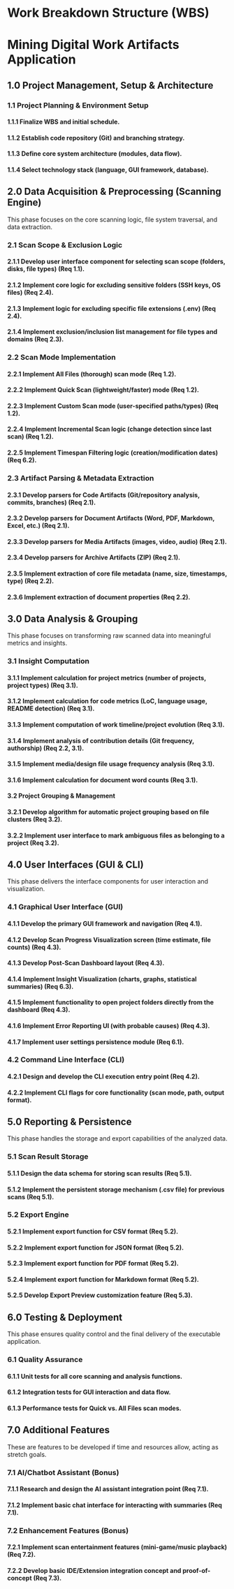 # Work Breakdown Structure (WBS)

# Mining Digital Work Artifacts Application

## 1.0 Project Management, Setup & Architecture

### 1.1 Project Planning & Environment Setup

#### 1.1.1 Finalize WBS and initial schedule.

#### 1.1.2 Establish code repository (Git) and branching strategy.

#### 1.1.3 Define core system architecture (modules, data flow).

#### 1.1.4 Select technology stack (language, GUI framework, database).

## 2.0 Data Acquisition & Preprocessing (Scanning Engine)

This phase focuses on the core scanning logic, file system traversal, and data extraction.

### 2.1 Scan Scope & Exclusion Logic

#### 2.1.1 Develop user interface component for selecting scan scope (folders, disks, file types) (Req 1.1).

#### 2.1.2 Implement core logic for excluding sensitive folders (SSH keys, OS files) (Req 2.4).

#### 2.1.3 Implement logic for excluding specific file extensions (.env) (Req 2.4).

#### 2.1.4 Implement exclusion/inclusion list management for file types and domains (Req 2.3).

### 2.2 Scan Mode Implementation

#### 2.2.1 Implement All Files (thorough) scan mode (Req 1.2).

#### 2.2.2 Implement Quick Scan (lightweight/faster) mode (Req 1.2).

#### 2.2.3 Implement Custom Scan mode (user-specified paths/types) (Req 1.2).

#### 2.2.4 Implement Incremental Scan logic (change detection since last scan) (Req 1.2).

#### 2.2.5 Implement Timespan Filtering logic (creation/modification dates) (Req 6.2).

### 2.3 Artifact Parsing & Metadata Extraction

#### 2.3.1 Develop parsers for Code Artifacts (Git/repository analysis, commits, branches) (Req 2.1).

#### 2.3.2 Develop parsers for Document Artifacts (Word, PDF, Markdown, Excel, etc.) (Req 2.1).

#### 2.3.3 Develop parsers for Media Artifacts (images, video, audio) (Req 2.1).

#### 2.3.4 Develop parsers for Archive Artifacts (ZIP) (Req 2.1).

#### 2.3.5 Implement extraction of core file metadata (name, size, timestamps, type) (Req 2.2).

#### 2.3.6 Implement extraction of document properties (Req 2.2).

## 3.0 Data Analysis & Grouping

This phase focuses on transforming raw scanned data into meaningful metrics and insights.

### 3.1 Insight Computation

#### 3.1.1 Implement calculation for project metrics (number of projects, project types) (Req 3.1).

#### 3.1.2 Implement calculation for code metrics (LoC, language usage, README detection) (Req 3.1).

#### 3.1.3 Implement computation of work timeline/project evolution (Req 3.1).

#### 3.1.4 Implement analysis of contribution details (Git frequency, authorship) (Req 2.2, 3.1).

#### 3.1.5 Implement media/design file usage frequency analysis (Req 3.1).

#### 3.1.6 Implement calculation for document word counts (Req 3.1).

#### 3.2 Project Grouping & Management

#### 3.2.1 Develop algorithm for automatic project grouping based on file clusters (Req 3.2).

#### 3.2.2 Implement user interface to mark ambiguous files as belonging to a project (Req 3.2).

## 4.0 User Interfaces (GUI & CLI)

This phase delivers the interface components for user interaction and visualization.

### 4.1 Graphical User Interface (GUI)

#### 4.1.1 Develop the primary GUI framework and navigation (Req 4.1).

#### 4.1.2 Develop Scan Progress Visualization screen (time estimate, file counts) (Req 4.3).

#### 4.1.3 Develop Post-Scan Dashboard layout (Req 4.3).

#### 4.1.4 Implement Insight Visualization (charts, graphs, statistical summaries) (Req 6.3).

#### 4.1.5 Implement functionality to open project folders directly from the dashboard (Req 4.3).

#### 4.1.6 Implement Error Reporting UI (with probable causes) (Req 4.3).

#### 4.1.7 Implement user settings persistence module (Req 6.1).

### 4.2 Command Line Interface (CLI)

#### 4.2.1 Design and develop the CLI execution entry point (Req 4.2).

#### 4.2.2 Implement CLI flags for core functionality (scan mode, path, output format).

## 5.0 Reporting & Persistence

This phase handles the storage and export capabilities of the analyzed data.

### 5.1 Scan Result Storage

#### 5.1.1 Design the data schema for storing scan results (Req 5.1).

#### 5.1.2 Implement the persistent storage mechanism (.csv file) for previous scans (Req 5.1).

### 5.2 Export Engine

#### 5.2.1 Implement export function for CSV format (Req 5.2).

#### 5.2.2 Implement export function for JSON format (Req 5.2).

#### 5.2.3 Implement export function for PDF format (Req 5.2).

#### 5.2.4 Implement export function for Markdown format (Req 5.2).

#### 5.2.5 Develop Export Preview customization feature (Req 5.3).


## 6.0 Testing & Deployment

This phase ensures quality control and the final delivery of the executable application.


### 6.1 Quality Assurance

#### 6.1.1 Unit tests for all core scanning and analysis functions.

#### 6.1.2 Integration tests for GUI interaction and data flow.

#### 6.1.3 Performance tests for Quick vs. All Files scan modes.


## 7.0 Additional Features

These are features to be developed if time and resources allow, acting as stretch goals.

### 7.1 AI/Chatbot Assistant (Bonus)

#### 7.1.1 Research and design the AI assistant integration point (Req 7.1).

#### 7.1.2 Implement basic chat interface for interacting with summaries (Req 7.1).

### 7.2 Enhancement Features (Bonus)

#### 7.2.1 Implement scan entertainment features (mini-game/music playback) (Req 7.2).

#### 7.2.2 Develop basic IDE/Extension integration concept and proof-of-concept (Req 7.3).
